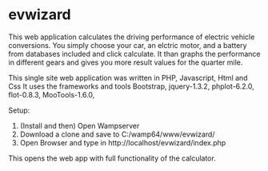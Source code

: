 # evwizard
This web application calculates the driving performance of electric vehicle conversions.
You simply choose your car, an elctric motor, and a battery from databases included and click calculate.
It than graphs the performance in different gears and gives you more result values for the quarter mile.

This single site web application was written in PHP, Javascript, Html and Css
It uses the frameworks and tools Bootstrap, jquery-1.3.2, phplot-6.2.0, flot-0.8.3, MooTools-1.6.0,

Setup:

1. (Install and then) Open Wampserver 
2. Download a clone and save to C:/wamp64/www/evwizard/
3. Open Browser and type in  http://localhost/evwizard/index.php

This opens the web app with full functionality of the calculator.

